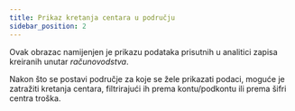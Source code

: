 ```yaml
---
title: Prikaz kretanja centara u području
sidebar_position: 2
---
```


Ovak obrazac namijenjen je prikazu podataka prisutnih u analitici zapisa kreiranih unutar *računovodstva*.

Nakon što se postavi područje za koje se žele prikazati podaci, moguće je zatražiti kretanja centara, filtrirajući ih prema kontu/podkontu ili prema šifri centra troška.